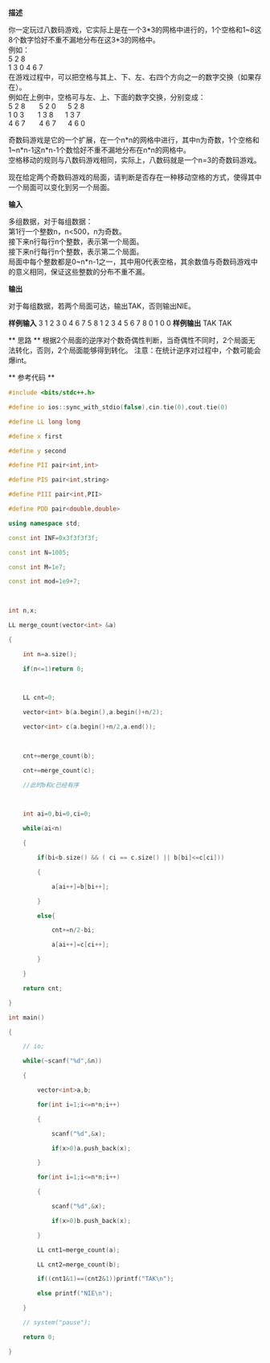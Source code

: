 **描述**

你一定玩过八数码游戏，它实际上是在一个3\*3的网格中进行的，1个空格和1~8这8个数字恰好不重不漏地分布在这3\*3的网格中。  
例如：  
5 2 8  
1 3 0
4 6 7  
在游戏过程中，可以把空格与其上、下、左、右四个方向之一的数字交换（如果存在）。  
例如在上例中，空格可与左、上、下面的数字交换，分别变成：  
5 2 8       5 2 0      5 2 8  
1  0 3        1 3 8      1 3 7  
4 6 7       4 6 7      4 6 0

奇数码游戏是它的一个扩展，在一个n\*n的网格中进行，其中n为奇数，1个空格和1~n\*n-1这n\*n-1个数恰好不重不漏地分布在n\*n的网格中。  
空格移动的规则与八数码游戏相同，实际上，八数码就是一个n=3的奇数码游戏。

现在给定两个奇数码游戏的局面，请判断是否存在一种移动空格的方式，使得其中一个局面可以变化到另一个局面。

  

**输入**

多组数据，对于每组数据：  
第1行一个整数n，n<500，n为奇数。  
接下来n行每行n个整数，表示第一个局面。  
接下来n行每行n个整数，表示第二个局面。  
局面中每个整数都是0~n\*n-1之一，其中用0代表空格，其余数值与奇数码游戏中的意义相同，保证这些整数的分布不重不漏。

**输出**

对于每组数据，若两个局面可达，输出TAK，否则输出NIE。

**样例输入**
3
1 2 3
0 4 6
7 5 8
1 2 3
4 5 6
7 8 0
1
0
0
**样例输出**
TAK
TAK

** 思路 **
根据2个局面的逆序对个数奇偶性判断，当奇偶性不同时，2个局面无法转化，否则，2个局面能够得到转化。
注意：在统计逆序对过程中，个数可能会爆int。

** 参考代码 **
```c++
#include <bits/stdc++.h>

#define io ios::sync_with_stdio(false),cin.tie(0),cout.tie(0)

#define LL long long

#define x first

#define y second

#define PII pair<int,int>

#define PIS pair<int,string>

#define PIII pair<int,PII>

#define PDD pair<double,double>

using namespace std;

const int INF=0x3f3f3f3f;

const int N=1005;

const int M=1e7;

const int mod=1e9+7;

  

int n,x;

LL merge_count(vector<int> &a)

{

    int n=a.size();

    if(n<=1)return 0;

  

    LL cnt=0;

    vector<int> b(a.begin(),a.begin()+n/2);

    vector<int> c(a.begin()+n/2,a.end());

  

    cnt+=merge_count(b);

    cnt+=merge_count(c);

    //此时b和c已经有序

  

    int ai=0,bi=0,ci=0;

    while(ai<n)

    {

        if(bi<b.size() && ( ci == c.size() || b[bi]<=c[ci]))

        {

            a[ai++]=b[bi++];

        }

        else{

            cnt+=n/2-bi;

            a[ai++]=c[ci++];

        }

    }

    return cnt;

}

int main()

{

    // io;

    while(~scanf("%d",&n))

    {

        vector<int>a,b;

        for(int i=1;i<=n*n;i++)

        {

            scanf("%d",&x);

            if(x>0)a.push_back(x);

        }

        for(int i=1;i<=n*n;i++)

        {

            scanf("%d",&x);

            if(x>0)b.push_back(x);

        }

        LL cnt1=merge_count(a);

        LL cnt2=merge_count(b);

        if((cnt1&1)==(cnt2&1))printf("TAK\n");

        else printf("NIE\n");

    }

    // system("pause");

    return 0;

}
```